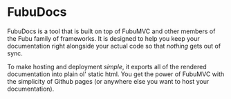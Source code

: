# FubuDocs

FubuDocs is a tool that is built on top of FubuMVC and other members of the Fubu family of frameworks. It is designed to help you keep your documentation right alongside your actual code so that *nothing* gets out of sync.

To make hosting and deployment *simple*, it exports all of the rendered documentation into plain ol' static html. You get the power of FubuMVC with the simplicity of Github pages (or anywhere else you want to host your documentation).